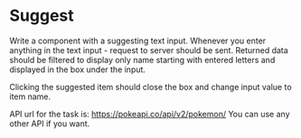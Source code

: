 # Suggest

Write a component with a suggesting text input.
Whenever you enter anything in the text input - request to server should be sent.
Returned data should be filtered to display only name starting with entered letters
and displayed in the box under the input.

Clicking the suggested item should close the box and change input value to item name.

API url for the task is: <https://pokeapi.co/api/v2/pokemon/>
You can use any other API if you want.
